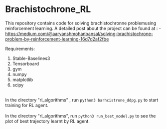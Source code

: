 # Brachistochrone_RL
This repository contains code for solving brachistochronne problemusing reinforcement learning. A detailed post about the project can be found at : - https://medium.com/@aaryanshmohanbansal/solving-brachistochrone-problem-by-reinforcement-learning-16d7d2af2fbe

Requirements:
1. Stable-Baselines3
2. Tensorboard
3. gym
4. numpy
5. matplotlib
6. scipy

<br>In the directory "rl_algorithms" , run ``` python3 barhcistrone_ddpg.py ``` to start training for RL agent. </br>
<br>In the directory "rl_algorithms", run  ``` python3 run_best_model.py ``` to see the plot of best trajectory learnt by RL agent.</br>

